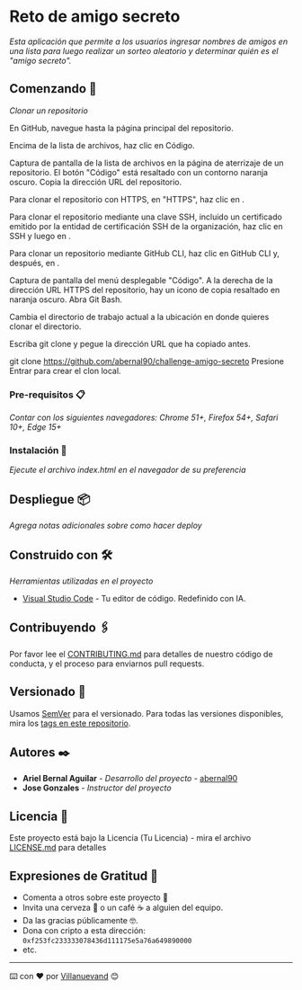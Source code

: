 # Reto de amigo secreto

_Esta aplicación que permite a los usuarios ingresar nombres de amigos en una lista para luego realizar un sorteo aleatorio y determinar quién es el "amigo secreto"._

## Comenzando 🚀

_Clonar un repositorio_

En GitHub, navegue hasta la página principal del repositorio.

Encima de la lista de archivos, haz clic en  Código.

Captura de pantalla de la lista de archivos en la página de aterrizaje de un repositorio. El botón "Código" está resaltado con un contorno naranja oscuro.
Copia la dirección URL del repositorio.

Para clonar el repositorio con HTTPS, en "HTTPS", haz clic en .

Para clonar el repositorio mediante una clave SSH, incluido un certificado emitido por la entidad de certificación SSH de la organización, haz clic en SSH y luego en .

Para clonar un repositorio mediante GitHub CLI, haz clic en GitHub CLI y, después, en .

Captura de pantalla del menú desplegable "Código". A la derecha de la dirección URL HTTPS del repositorio, hay un icono de copia resaltado en naranja oscuro.
Abra Git Bash.

Cambia el directorio de trabajo actual a la ubicación en donde quieres clonar el directorio.

Escriba git clone y pegue la dirección URL que ha copiado antes.

git clone https://github.com/abernal90/challenge-amigo-secreto
Presione Entrar para crear el clon local.

### Pre-requisitos 📋

_Contar con los siguientes navegadores:  Chrome 51+, Firefox 54+, Safari 10+, Edge 15+_

### Instalación 🔧

_Ejecute el archivo index.html en el navegador de su preferencia_

## Despliegue 📦

_Agrega notas adicionales sobre como hacer deploy_

## Construido con 🛠️

_Herramientas utilizadas en el proyecto_

* [Visual Studio Code](https://code.visualstudio.com/) - Tu editor de código. Redefinido con IA.

## Contribuyendo 🖇️

Por favor lee el [CONTRIBUTING.md](https://gist.github.com/villanuevand/xxxxxx) para detalles de nuestro código de conducta, y el proceso para enviarnos pull requests.

## Versionado 📌

Usamos [SemVer](http://semver.org/) para el versionado. Para todas las versiones disponibles, mira los [tags en este repositorio](https://github.com/tu/proyecto/tags).

## Autores ✒️

* **Ariel Bernal Aguilar** - *Desarrollo del proyecto* - [abernal90](https://github.com/abernal90)
* **Jose Gonzales** - *Instructor del proyecto* 

## Licencia 📄

Este proyecto está bajo la Licencia (Tu Licencia) - mira el archivo [LICENSE.md](LICENSE.md) para detalles

## Expresiones de Gratitud 🎁

* Comenta a otros sobre este proyecto 📢
* Invita una cerveza 🍺 o un café ☕ a alguien del equipo. 
* Da las gracias públicamente 🤓.
* Dona con cripto a esta dirección: `0xf253fc233333078436d111175e5a76a649890000`
* etc.



---
⌨️ con ❤️ por [Villanuevand](https://github.com/Villanuevand) 😊
